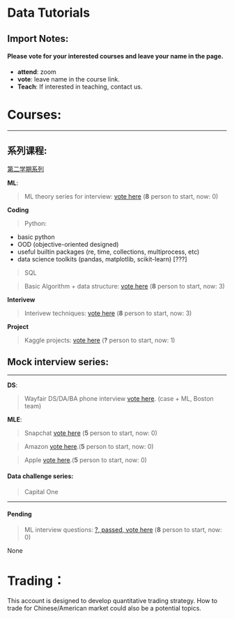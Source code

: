 # Data Tutorials

## Import Notes:
#### Please **vote** for your interested courses and leave your name in the page.

* **attend**: zoom
* **vote**: leave name in the course link.
* **Teach**: If interested in teaching, contact us.

# Courses: 
--------

## 系列课程:

[第二学期系列](https://github.com/Hexgram/tutorials/tree/master/2nd_semester)

**ML**:

>  ML theory series for interview: [vote here](https://github.com/Hexgram/tutorials/issues/1) (**8** person to start, now: 0)

**Coding**

>  Python: 
 - basic python 
 - OOD (objective-oriented designed)
 - useful builtin packages (re, time, collections, multiprocess, etc) 
 - data science toolkits (pandas, matplotlib, scikit-learn) [???]  

>  SQL

>  Basic Algorithm + data structure: [vote here](https://github.com/Hexgram/tutorials/issues/2) (**8** person to start, now: 3)

**Interivew**

>  Interivew techniques: [vote here](https://github.com/Hexgram/tutorials/issues/3) (**8** person to start, now: 3)

**Project**

>  Kaggle projects: [vote here](https://github.com/Hexgram/tutorials/issues/8) (**?** person to start, now: 1)

## Mock interview series:
-----
**DS**:

>  Wayfair DS/DA/BA phone interview [vote here](). (case + ML, Boston team) 

**MLE**: 

> Snapchat [vote here]() (**5** person to start, now: 0)

>  Amazon [vote here](https://github.com/Hexgram/tutorials/issues/7).(**5** person to start, now: 0)

>  Apple [vote here](https://github.com/Hexgram/tutorials/issues/6).(**5** person to start, now: 0)



#### Data challenge series:
> Capital One

-----

#### Pending
>  ML interview questions: [?, passed, vote here](https://github.com/Hexgram/tutorials/issues/4) (**8** person to start, now: 0)


None


# Trading：

This account is designed to develop quantitative trading strategy. How to trade for Chinese/American market could also be a potential topics.

